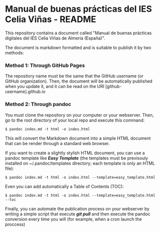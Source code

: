 # Manual de buenas prácticas del IES Celia Viñas - README

This repository contains a document called "Manual de buenas prácticas digitales del IES Celia Viñas de Almería (España)".

The document is markdown formatted and is suitable to publish it by two methods:

### Method 1: Through GitHub Pages
The repository name must be the same that the GitHub username (or GitHub organization). Then, the document will be automatically published when you update it, and it can be read on the URI [github-username].github.io

### Method 2: Through pandoc
You must clone the repository on your computer or your webserver. Then, go to the root directory of your local repo and execute this command:

```
$ pandoc index.md -t html -o index.html
```

This will convert the Markdown document into a simple HTML document that can be render through a standard web browser.

If you want to create a slightly stylish HTML document, you can use a pandoc template like ***Easy Template*** (the templates must be previsouly installed on ~/.pandoc/templates directory; each template is only an HTML file):

```
$ pandoc index.md -t html -o index.html --template=easy_template.html
```

Even you can add automatically a Table of Contents (TOC):

```
$ pandoc index.md -t html -o index.html --template=easy_template.html --toc
```

Finally, you can automate the publication process on your webserver by writing a simple script that execute ***git pull*** and then execute the pandoc conversion every time you will (for example, when a cron launch the proccess)
